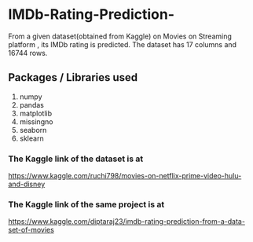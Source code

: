 # IMDb-Rating-Prediction-
From a given dataset(obtained from Kaggle) on Movies on Streaming platform , its IMDb rating is predicted.
The dataset has 17 columns and 16744 rows.

## Packages / Libraries used 
1) numpy
2) pandas
3) matplotlib
4) missingno
5) seaborn
6) sklearn


### The Kaggle link of the dataset is at
https://www.kaggle.com/ruchi798/movies-on-netflix-prime-video-hulu-and-disney

### The Kaggle link of the same project is at
https://www.kaggle.com/diptaraj23/imdb-rating-prediction-from-a-data-set-of-movies
